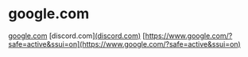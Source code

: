 # google.com
[google.com](google.com)
[discord.com][(discord.com)](url)
[https://www.google.com/?safe=active&ssui=on](https://www.google.com/?safe=active&ssui=on)
